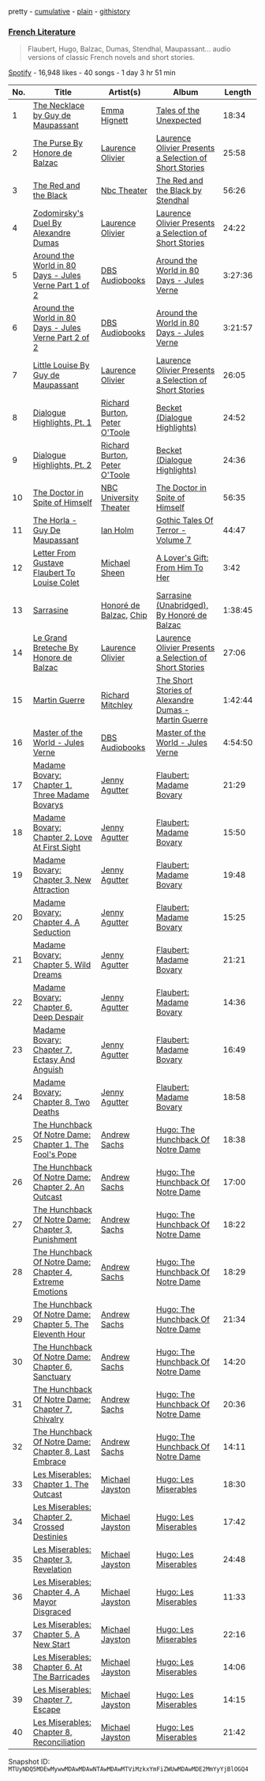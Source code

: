pretty - [cumulative](/playlists/cumulative/37i9dQZF1DWWhtNzColB0d.md) - [plain](/playlists/plain/37i9dQZF1DWWhtNzColB0d) - [githistory](https://github.githistory.xyz/mackorone/spotify-playlist-archive/blob/main/playlists/plain/37i9dQZF1DWWhtNzColB0d)

### [French Literature](https://open.spotify.com/playlist/37i9dQZF1DWWhtNzColB0d)

> Flaubert, Hugo, Balzac, Dumas, Stendhal, Maupassant..\. audio versions of classic French novels and short stories.

[Spotify](https://open.spotify.com/user/spotify) - 16,948 likes - 40 songs - 1 day 3 hr 51 min

| No. | Title | Artist(s) | Album | Length |
|---|---|---|---|---|
| 1 | [The Necklace by Guy de Maupassant](https://open.spotify.com/track/2uqRWnJcKKTclXgNTf75IF) | [Emma Hignett](https://open.spotify.com/artist/2I31OmKUbh6WRIX3mG2KzN) | [Tales of the Unexpected](https://open.spotify.com/album/5CPkqC24oSrnEKXDR7owjY) | 18:34 |
| 2 | [The Purse By Honore de Balzac](https://open.spotify.com/track/4YNZkqwRF3pu3i3WQCPfvr) | [Laurence Olivier](https://open.spotify.com/artist/67ONR17eAcuRMcqsLqc0M5) | [Laurence Olivier Presents a Selection of Short Stories](https://open.spotify.com/album/1p39VHT0dz0jvFrzzXHfFg) | 25:58 |
| 3 | [The Red and the Black](https://open.spotify.com/track/3AoLoamKawLJniYHkncKDM) | [Nbc Theater](https://open.spotify.com/artist/2XH968CwqNZK2Dkm5EEFuh) | [The Red and the Black by Stendhal](https://open.spotify.com/album/100ldb0h5WLSPaxFLbkuCa) | 56:26 |
| 4 | [Zodomirsky's Duel By Alexandre Dumas](https://open.spotify.com/track/2nWaCx01NEEmNLRjyujwJB) | [Laurence Olivier](https://open.spotify.com/artist/67ONR17eAcuRMcqsLqc0M5) | [Laurence Olivier Presents a Selection of Short Stories](https://open.spotify.com/album/1p39VHT0dz0jvFrzzXHfFg) | 24:22 |
| 5 | [Around the World in 80 Days \- Jules Verne Part 1 of 2](https://open.spotify.com/track/5AepatdtiMzpghbJL6waSA) | [DBS Audiobooks](https://open.spotify.com/artist/0AGYqur7KNfaJwyzMvIuRz) | [Around the World in 80 Days \- Jules Verne](https://open.spotify.com/album/4lzmo5eldQPSoRxMjmoYvb) | 3:27:36 |
| 6 | [Around the World in 80 Days \- Jules Verne Part 2 of 2](https://open.spotify.com/track/2OMFMcSHeyCQtkXXwwtPVa) | [DBS Audiobooks](https://open.spotify.com/artist/0AGYqur7KNfaJwyzMvIuRz) | [Around the World in 80 Days \- Jules Verne](https://open.spotify.com/album/4lzmo5eldQPSoRxMjmoYvb) | 3:21:57 |
| 7 | [Little Louise By Guy de Maupassant](https://open.spotify.com/track/7JbKI2fFy7FQPSVWGO6yfT) | [Laurence Olivier](https://open.spotify.com/artist/67ONR17eAcuRMcqsLqc0M5) | [Laurence Olivier Presents a Selection of Short Stories](https://open.spotify.com/album/1p39VHT0dz0jvFrzzXHfFg) | 26:05 |
| 8 | [Dialogue Highlights, Pt\. 1](https://open.spotify.com/track/4uDKQwFRCREbo5NxbxdMik) | [Richard Burton](https://open.spotify.com/artist/3axaLrA0gIANDLYAv9pC9P), [Peter O'Toole](https://open.spotify.com/artist/4RFfEvG6mwlALrbzVuor46) | [Becket \(Dialogue Highlights\)](https://open.spotify.com/album/2HQH0xYqwVhuaL2VdNMwxt) | 24:52 |
| 9 | [Dialogue Highlights, Pt\. 2](https://open.spotify.com/track/1JdWvyDGgodIlZg88NrL7w) | [Richard Burton](https://open.spotify.com/artist/3axaLrA0gIANDLYAv9pC9P), [Peter O'Toole](https://open.spotify.com/artist/4RFfEvG6mwlALrbzVuor46) | [Becket \(Dialogue Highlights\)](https://open.spotify.com/album/2HQH0xYqwVhuaL2VdNMwxt) | 24:36 |
| 10 | [The Doctor in Spite of Himself](https://open.spotify.com/track/33Slrviorul8e9xtBtAUTf) | [NBC University Theater](https://open.spotify.com/artist/5xRmljm850F1sEs8vDl04I) | [The Doctor in Spite of Himself](https://open.spotify.com/album/4DWhlOWNmaQfajrJLvmnUO) | 56:35 |
| 11 | [The Horla \- Guy De Maupassant](https://open.spotify.com/track/22X2xK5djxVhhjYAmT14bC) | [Ian Holm](https://open.spotify.com/artist/1WBwyAxVKmGWvLyekRiUoN) | [Gothic Tales Of Terror \- Volume 7](https://open.spotify.com/album/3KTligNaag8dM4E9ho68Sr) | 44:47 |
| 12 | [Letter From Gustave Flaubert To Louise Colet](https://open.spotify.com/track/5NzjCm2AjtolRivcGIZDAG) | [Michael Sheen](https://open.spotify.com/artist/1vGT1ARFxsjCIuv8RsLJw7) | [A Lover's Gift: From Him To Her](https://open.spotify.com/album/4snC32Pmnq0AJeGvLaGvMq) | 3:42 |
| 13 | [Sarrasine](https://open.spotify.com/track/2MUHfgpqemfQPDOT7O4hBI) | [Honoré de Balzac](https://open.spotify.com/artist/1Zqs11SYTDW5LZAefhqIBk), [Chip](https://open.spotify.com/artist/2gTQeHFsX0fWaz0SBI5hij) | [Sarrasine \(Unabridged\), By Honoré de Balzac](https://open.spotify.com/album/3NyAFy2ajIZloL8AqFiikI) | 1:38:45 |
| 14 | [Le Grand Breteche By Honore de Balzac](https://open.spotify.com/track/1go3ahvAMoI3Dq76CKhToi) | [Laurence Olivier](https://open.spotify.com/artist/67ONR17eAcuRMcqsLqc0M5) | [Laurence Olivier Presents a Selection of Short Stories](https://open.spotify.com/album/1p39VHT0dz0jvFrzzXHfFg) | 27:06 |
| 15 | [Martin Guerre](https://open.spotify.com/track/3hPmsIYWXlGdHJFuNUjvE7) | [Richard Mitchley](https://open.spotify.com/artist/7M1yWBfWH7ssn0t018BLvC) | [The Short Stories of Alexandre Dumas \- Martin Guerre](https://open.spotify.com/album/0XkcsA4Ns016fH209qbgXc) | 1:42:44 |
| 16 | [Master of the World \- Jules Verne](https://open.spotify.com/track/5AMigpxyqXNRS5cMEtR33t) | [DBS Audiobooks](https://open.spotify.com/artist/0AGYqur7KNfaJwyzMvIuRz) | [Master of the World \- Jules Verne](https://open.spotify.com/album/021PIzYgWERtfPUvGdMX1r) | 4:54:50 |
| 17 | [Madame Bovary: Chapter 1, Three Madame Bovarys](https://open.spotify.com/track/52W2PGjRveUFIHKW5GTwx2) | [Jenny Agutter](https://open.spotify.com/artist/0Ow9vxW3yk1X3f68uoRE9x) | [Flaubert: Madame Bovary](https://open.spotify.com/album/3bNaBSdjN4DYwBrGoMRLKU) | 21:29 |
| 18 | [Madame Bovary: Chapter 2, Love At First Sight](https://open.spotify.com/track/1TXfpUcP4vrc1CK4tNftUM) | [Jenny Agutter](https://open.spotify.com/artist/0Ow9vxW3yk1X3f68uoRE9x) | [Flaubert: Madame Bovary](https://open.spotify.com/album/3bNaBSdjN4DYwBrGoMRLKU) | 15:50 |
| 19 | [Madame Bovary: Chapter 3, New Attraction](https://open.spotify.com/track/6dSSo1r706Pf7GS56dwTHz) | [Jenny Agutter](https://open.spotify.com/artist/0Ow9vxW3yk1X3f68uoRE9x) | [Flaubert: Madame Bovary](https://open.spotify.com/album/3bNaBSdjN4DYwBrGoMRLKU) | 19:48 |
| 20 | [Madame Bovary: Chapter 4, A Seduction](https://open.spotify.com/track/6JsGDQak5vAd6KTdaJVRYk) | [Jenny Agutter](https://open.spotify.com/artist/0Ow9vxW3yk1X3f68uoRE9x) | [Flaubert: Madame Bovary](https://open.spotify.com/album/3bNaBSdjN4DYwBrGoMRLKU) | 15:25 |
| 21 | [Madame Bovary: Chapter 5, Wild Dreams](https://open.spotify.com/track/2LGmvMSLRtfPbRvvCW4CJF) | [Jenny Agutter](https://open.spotify.com/artist/0Ow9vxW3yk1X3f68uoRE9x) | [Flaubert: Madame Bovary](https://open.spotify.com/album/3bNaBSdjN4DYwBrGoMRLKU) | 21:21 |
| 22 | [Madame Bovary: Chapter 6, Deep Despair](https://open.spotify.com/track/4faRS4vzwGjXYgjI4tFoPG) | [Jenny Agutter](https://open.spotify.com/artist/0Ow9vxW3yk1X3f68uoRE9x) | [Flaubert: Madame Bovary](https://open.spotify.com/album/3bNaBSdjN4DYwBrGoMRLKU) | 14:36 |
| 23 | [Madame Bovary: Chapter 7, Ectasy And Anguish](https://open.spotify.com/track/5u3dQPR3T227ea7NmFHQue) | [Jenny Agutter](https://open.spotify.com/artist/0Ow9vxW3yk1X3f68uoRE9x) | [Flaubert: Madame Bovary](https://open.spotify.com/album/3bNaBSdjN4DYwBrGoMRLKU) | 16:49 |
| 24 | [Madame Bovary: Chapter 8, Two Deaths](https://open.spotify.com/track/55qX4A49Hogi5OEjCnBazw) | [Jenny Agutter](https://open.spotify.com/artist/0Ow9vxW3yk1X3f68uoRE9x) | [Flaubert: Madame Bovary](https://open.spotify.com/album/3bNaBSdjN4DYwBrGoMRLKU) | 18:58 |
| 25 | [The Hunchback Of Notre Dame: Chapter 1, The Fool's Pope](https://open.spotify.com/track/7yhMRJ4UAMQqBoueawDEVV) | [Andrew Sachs](https://open.spotify.com/artist/2eHBC9EgV3QrftkihlSUws) | [Hugo: The Hunchback Of Notre Dame](https://open.spotify.com/album/2Aq9tS3OgnZMftm3Klo6QL) | 18:38 |
| 26 | [The Hunchback Of Notre Dame: Chapter 2, An Outcast](https://open.spotify.com/track/7by9cm7c3J0NzGQ5BNHTcr) | [Andrew Sachs](https://open.spotify.com/artist/2eHBC9EgV3QrftkihlSUws) | [Hugo: The Hunchback Of Notre Dame](https://open.spotify.com/album/2Aq9tS3OgnZMftm3Klo6QL) | 17:00 |
| 27 | [The Hunchback Of Notre Dame: Chapter 3, Punishment](https://open.spotify.com/track/4gCmuAYwpDPkTov5LKIQzU) | [Andrew Sachs](https://open.spotify.com/artist/2eHBC9EgV3QrftkihlSUws) | [Hugo: The Hunchback Of Notre Dame](https://open.spotify.com/album/2Aq9tS3OgnZMftm3Klo6QL) | 18:22 |
| 28 | [The Hunchback Of Notre Dame: Chapter 4, Extreme Emotions](https://open.spotify.com/track/591lmbSuBBGKj7HwpPrDMG) | [Andrew Sachs](https://open.spotify.com/artist/2eHBC9EgV3QrftkihlSUws) | [Hugo: The Hunchback Of Notre Dame](https://open.spotify.com/album/2Aq9tS3OgnZMftm3Klo6QL) | 18:29 |
| 29 | [The Hunchback Of Notre Dame: Chapter 5, The Eleventh Hour](https://open.spotify.com/track/7xTfn9EX3bTZSsjFskAljU) | [Andrew Sachs](https://open.spotify.com/artist/2eHBC9EgV3QrftkihlSUws) | [Hugo: The Hunchback Of Notre Dame](https://open.spotify.com/album/2Aq9tS3OgnZMftm3Klo6QL) | 21:34 |
| 30 | [The Hunchback Of Notre Dame: Chapter 6, Sanctuary](https://open.spotify.com/track/5YKDm8TvsJh2JCHRb50kYc) | [Andrew Sachs](https://open.spotify.com/artist/2eHBC9EgV3QrftkihlSUws) | [Hugo: The Hunchback Of Notre Dame](https://open.spotify.com/album/2Aq9tS3OgnZMftm3Klo6QL) | 14:20 |
| 31 | [The Hunchback Of Notre Dame: Chapter 7, Chivalry](https://open.spotify.com/track/6NtvFR6X5hckVhqsfX5WOA) | [Andrew Sachs](https://open.spotify.com/artist/2eHBC9EgV3QrftkihlSUws) | [Hugo: The Hunchback Of Notre Dame](https://open.spotify.com/album/2Aq9tS3OgnZMftm3Klo6QL) | 20:36 |
| 32 | [The Hunchback Of Notre Dame: Chapter 8, Last Embrace](https://open.spotify.com/track/6SjzIQGGPHF3ak9x0VirV5) | [Andrew Sachs](https://open.spotify.com/artist/2eHBC9EgV3QrftkihlSUws) | [Hugo: The Hunchback Of Notre Dame](https://open.spotify.com/album/2Aq9tS3OgnZMftm3Klo6QL) | 14:11 |
| 33 | [Les Miserables: Chapter 1, The Outcast](https://open.spotify.com/track/7dZuv2yZYl4d0s6j195woE) | [Michael Jayston](https://open.spotify.com/artist/6Hyx8wavOlTs3FRHa7H4uV) | [Hugo: Les Miserables](https://open.spotify.com/album/1FQ7JFr7qODnW8IBbIdRI8) | 18:30 |
| 34 | [Les Miserables: Chapter 2, Crossed Destinies](https://open.spotify.com/track/7k0cnFFwdExZfmKSXKZZ79) | [Michael Jayston](https://open.spotify.com/artist/6Hyx8wavOlTs3FRHa7H4uV) | [Hugo: Les Miserables](https://open.spotify.com/album/1FQ7JFr7qODnW8IBbIdRI8) | 17:42 |
| 35 | [Les Miserables: Chapter 3, Revelation](https://open.spotify.com/track/7rDkoRxn9o2cUgCR3IFxxR) | [Michael Jayston](https://open.spotify.com/artist/6Hyx8wavOlTs3FRHa7H4uV) | [Hugo: Les Miserables](https://open.spotify.com/album/1FQ7JFr7qODnW8IBbIdRI8) | 24:48 |
| 36 | [Les Miserables: Chapter 4, A Mayor Disgraced](https://open.spotify.com/track/5JLNyxcMVm2OR3gepoyeg5) | [Michael Jayston](https://open.spotify.com/artist/6Hyx8wavOlTs3FRHa7H4uV) | [Hugo: Les Miserables](https://open.spotify.com/album/1FQ7JFr7qODnW8IBbIdRI8) | 11:33 |
| 37 | [Les Miserables: Chapter 5, A New Start](https://open.spotify.com/track/4E0Djf6hBK4iIxjv1TCevC) | [Michael Jayston](https://open.spotify.com/artist/6Hyx8wavOlTs3FRHa7H4uV) | [Hugo: Les Miserables](https://open.spotify.com/album/1FQ7JFr7qODnW8IBbIdRI8) | 22:16 |
| 38 | [Les Miserables: Chapter 6, At The Barricades](https://open.spotify.com/track/2MppkuHNUULZ5RXRKAeQvC) | [Michael Jayston](https://open.spotify.com/artist/6Hyx8wavOlTs3FRHa7H4uV) | [Hugo: Les Miserables](https://open.spotify.com/album/1FQ7JFr7qODnW8IBbIdRI8) | 14:06 |
| 39 | [Les Miserables: Chapter 7, Escape](https://open.spotify.com/track/3KyNk4SPljvyIBP3QjMZmf) | [Michael Jayston](https://open.spotify.com/artist/6Hyx8wavOlTs3FRHa7H4uV) | [Hugo: Les Miserables](https://open.spotify.com/album/1FQ7JFr7qODnW8IBbIdRI8) | 14:15 |
| 40 | [Les Miserables: Chapter 8, Reconciliation](https://open.spotify.com/track/1J1KVZjeJHGKJ5vU8w3o0n) | [Michael Jayston](https://open.spotify.com/artist/6Hyx8wavOlTs3FRHa7H4uV) | [Hugo: Les Miserables](https://open.spotify.com/album/1FQ7JFr7qODnW8IBbIdRI8) | 21:42 |

Snapshot ID: `MTUyNDQ5MDEwMywwMDAwMDAwNTAwMDAwMTViMzkxYmFiZWUwMDAwMDE2MmYyYjBlOGQ4`